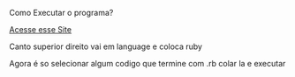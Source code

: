 <p>Como Executar o programa? </p>

<a href="https://www.onlinegdb.com/online_python_debugger">
Acesse esse Site
</a>
<p> </p>

<p>Canto superior direito vai em language e coloca ruby</p>

<p>Agora é so selecionar algum codigo que termine com .rb colar la e executar</p>
